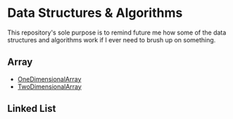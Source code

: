 # Data Structures & Algorithms

This repository's sole purpose is to remind future me how some of the data structures and algorithms work if I ever need to brush up on something.

## Array
* [OneDimensionalArray](https://github.com/yeunyuankuo/OneDimensionalArray "https://github.com/yeunyuankuo/OneDimensionalArray")
* [TwoDimensionalArray](https://github.com/yeunyuankuo/TwoDimensionalArray "https://github.com/yeunyuankuo/OneDimensionalArray")

## Linked List
